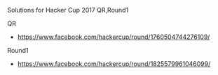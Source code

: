 Solutions for Hacker Cup 2017 QR,Round1

QR
- https://www.facebook.com/hackercup/round/1760504744276109/

Round1
- https://www.facebook.com/hackercup/round/1825579961046099/
